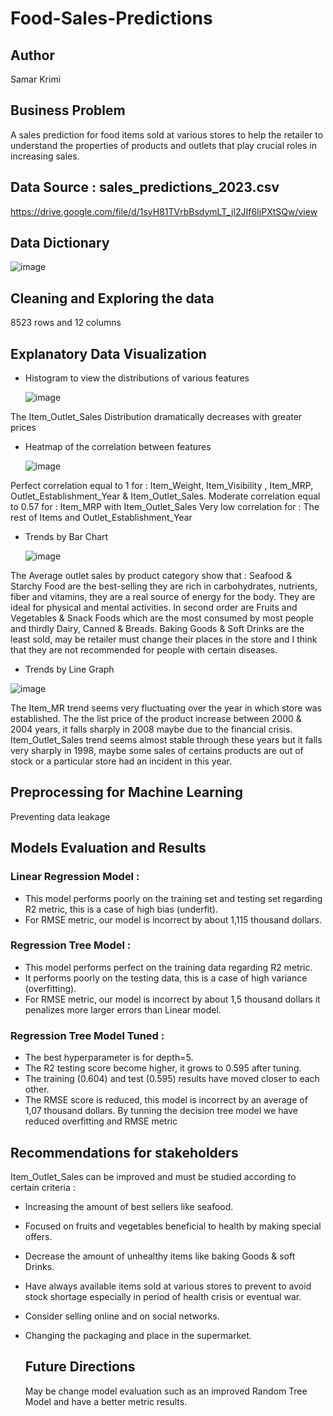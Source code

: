 # Food-Sales-Predictions

## Author 
Samar Krimi

## Business Problem  
A sales prediction for food items sold at various stores to help the retailer to understand the properties of products and outlets that play crucial roles in increasing sales.

## Data Source : sales_predictions_2023.csv
https://drive.google.com/file/d/1syH81TVrbBsdymLT_jl2JIf6IjPXtSQw/view

## Data Dictionary 

![image](https://github.com/SamarKri/sales-predictions/assets/136517111/ba6a53c4-cb25-4ad0-862d-d31d02e3875c)



## Cleaning and Exploring the data 
8523 rows and 12 columns

## Explanatory Data Visualization 

- Histogram to view the distributions of various features 

  ![image](https://github.com/SamarKri/sales-predictions/assets/136517111/e4e74db0-a1e7-40d6-a0a7-35a05b2034a2)

The Item_Outlet_Sales Distribution dramatically decreases with greater prices

- Heatmap of the correlation between features

   ![image](https://github.com/SamarKri/sales-predictions/assets/136517111/876d45d7-c47c-46b2-a10b-a5792cfe7377)

Perfect correlation equal to 1 for : Item_Weight, Item_Visibility , Item_MRP, Outlet_Establishment_Year & Item_Outlet_Sales.
Moderate correlation equal to 0.57 for : Item_MRP with Item_Outlet_Sales
Very low correlation for : The rest of Items and Outlet_Establishment_Year 

- Trends by Bar Chart

  ![image](https://github.com/SamarKri/sales-predictions/assets/136517111/254c3142-f5f6-4fc8-baa0-f5561764d60b)

The Average outlet sales by product category show that : Seafood & Starchy Food are the best-selling they are rich in carbohydrates, nutrients, fiber and vitamins, they are a real source of energy for the body. They are ideal for physical and mental activities. 
In second order are Fruits and Vegetables & Snack Foods which are the most consumed by most people and thirdly Dairy, Canned & Breads. 
Baking Goods & Soft Drinks are the least sold, may be retailer must change their places in the store and I think that they are not recommended for people with certain diseases.

- Trends by Line Graph

![image](https://github.com/SamarKri/sales-predictions/assets/136517111/f2161419-c70f-4c91-a16b-cb310810e1db)

The Item_MR trend seems very fluctuating over the year in which store was established. The the list price of the product increase between 2000 & 2004 years, it falls sharply in 2008 maybe due to the financial crisis. 
Item_Outlet_Sales trend seems almost stable through these years but it falls very sharply in 1998, maybe some sales of certains products are out of stock or a particular store had an incident in this year.

## Preprocessing for Machine Learning 
Preventing data leakage

## Models Evaluation and Results 

### Linear Regression Model :
- This model performs poorly on the training set and testing set regarding R2 metric, this is a case of high bias (underfit). 
- For RMSE metric, our model is incorrect by about 1,115 thousand dollars. 
### Regression Tree Model :
- This model performs perfect on the training data regarding R2 metric. 
- It performs poorly on the testing data, this is a case of high variance (overfitting). 
- For RMSE metric, our model is incorrect by about 1,5 thousand dollars it penalizes more larger errors than Linear model. 
### Regression Tree Model Tuned :
- The best hyperparameter is  for depth=5.
- The R2 testing score become higher, it grows to 0.595 after tuning. 
- The training (0.604) and test (0.595) results have moved closer to each other. 
- The RMSE score is reduced, this model is incorrect by an average of 1,07 thousand dollars. 
By tunning the decision tree model we have reduced overfitting and RMSE metric

## Recommendations for stakeholders
Item_Outlet_Sales can be improved and must be studied according to certain criteria :
- Increasing the amount of best sellers like seafood.
- Focused on fruits and vegetables beneficial to health by making special offers.
- Decrease the amount of unhealthy items like baking Goods & soft Drinks.
- Have always available items sold at various stores to prevent to avoid stock shortage especially in period of health crisis or eventual war.
- Consider selling online and on social networks.
- Changing the packaging and place in the supermarket.

  ## Future Directions 
  May be change model evaluation such as an improved Random Tree Model and have a better metric results.
